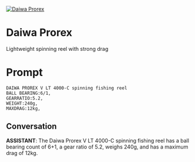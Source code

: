 
[![Daiwa Prorex](https://flow-prompt-covers.s3.us-west-1.amazonaws.com/icon/vintage/vint_4.png)]()
# Daiwa Prorex 
Lightweight spinning reel with strong drag

# Prompt

```
DAIWA PROREX V LT 4000-C spinning fishing reel
BALL BEARING:6/1,
GEARRATIO:5.2,
WEIGHT:240g,
MAXDRAG:12kg,
```

## Conversation

**ASSISTANT**: The Daiwa Prorex V LT 4000-C spinning fishing reel has a ball bearing count of 6+1, a gear ratio of 5.2, weighs 240g, and has a maximum drag of 12kg.


